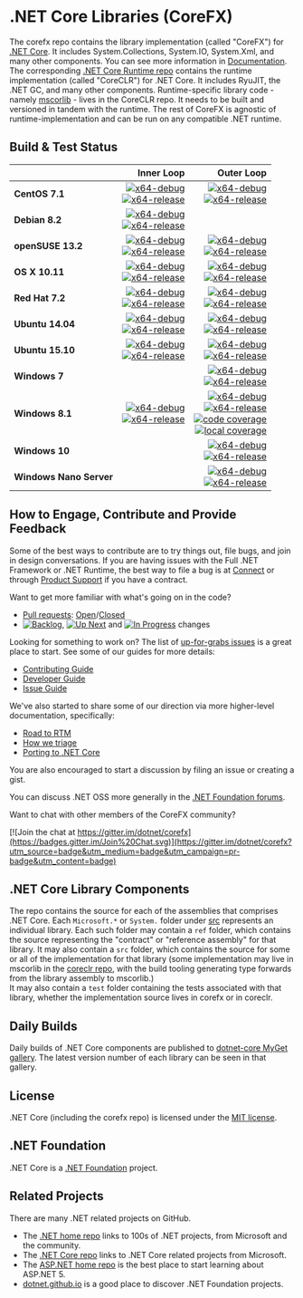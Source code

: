 # .NET Core Libraries (CoreFX)

The corefx repo contains the library implementation (called "CoreFX") for [.NET Core](http://github.com/dotnet/core). It includes System.Collections, System.IO, System.Xml, and many other components. You can see more information in [Documentation](Documentation/README.md). The corresponding [.NET Core Runtime repo](https://github.com/dotnet/coreclr) contains the runtime implementation (called "CoreCLR") for .NET Core. It includes RyuJIT, the .NET GC, and many other components. Runtime-specific library code - namely [mscorlib][mscorlib] - lives in the CoreCLR repo. It needs to be built and versioned in tandem with the runtime. The rest of CoreFX is agnostic of runtime-implementation and can be run on any compatible .NET runtime.

[mscorlib]: https://github.com/dotnet/coreclr/tree/master/src/mscorlib

## Build & Test Status

| | Inner Loop | Outer Loop |
|:---|------:|--------:|
|**CentOS 7.1**|[![x64-debug](https://img.shields.io/jenkins/s/http/dotnet-ci.cloudapp.net/job/dotnet_corefx/centos7.1_debug.svg?label=x64-debug)](http://dotnet-ci.cloudapp.net/job/dotnet_corefx/job/centos7.1_debug)<br>[![x64-release](https://img.shields.io/jenkins/s/http/dotnet-ci.cloudapp.net/job/dotnet_corefx/centos7.1_release.svg?label=x64-release)](http://dotnet-ci.cloudapp.net/job/dotnet_corefx/job/centos7.1_release)|[![x64-debug](https://img.shields.io/jenkins/s/http/dotnet-ci.cloudapp.net/job/dotnet_corefx/outerloop_centos7.1_debug.svg?label=x64-debug)](http://dotnet-ci.cloudapp.net/job/dotnet_corefx/job/outerloop_centos7.1_debug/)<br/>[![x64-release](https://img.shields.io/jenkins/s/http/dotnet-ci.cloudapp.net/job/dotnet_corefx/outerloop_centos7.1_release.svg?label=x64-release)](http://dotnet-ci.cloudapp.net/job/dotnet_corefx/job/outerloop_centos7.1_release/)|
|**Debian 8.2**|[![x64-debug](https://img.shields.io/jenkins/s/http/dotnet-ci.cloudapp.net/job/dotnet_corefx/debian8.2_debug.svg?label=x64-debug)](http://dotnet-ci.cloudapp.net/job/dotnet_corefx/job/debian8.2_debug)<br>[![x64-release](https://img.shields.io/jenkins/s/http/dotnet-ci.cloudapp.net/job/dotnet_corefx/debian8.2_release.svg?label=x64-release)](http://dotnet-ci.cloudapp.net/job/dotnet_corefx/job/debian8.2_release)||
|**openSUSE 13.2**|[![x64-debug](https://img.shields.io/jenkins/s/http/dotnet-ci.cloudapp.net/job/dotnet_corefx/opensuse13.2_debug.svg?label=x64-debug)](http://dotnet-ci.cloudapp.net/job/dotnet_corefx/job/opensuse13.2_debug)<br>[![x64-release](https://img.shields.io/jenkins/s/http/dotnet-ci.cloudapp.net/job/dotnet_corefx/opensuse13.2_release.svg?label=x64-release)](http://dotnet-ci.cloudapp.net/job/dotnet_corefx/job/opensuse13.2_release)|[![x64-debug](https://img.shields.io/jenkins/s/http/dotnet-ci.cloudapp.net/job/dotnet_corefx/outerloop_opensuse13.2_debug.svg?label=x64-debug)](http://dotnet-ci.cloudapp.net/job/dotnet_corefx/job/outerloop_opensuse13.2_debug/)<br/>[![x64-release](https://img.shields.io/jenkins/s/http/dotnet-ci.cloudapp.net/job/dotnet_corefx/outerloop_opensuse13.2_release.svg?label=x64-release)](http://dotnet-ci.cloudapp.net/job/dotnet_corefx/job/outerloop_opensuse13.2_release/)|
|**OS X 10.11**|[![x64-debug](https://img.shields.io/jenkins/s/http/dotnet-ci.cloudapp.net/job/dotnet_corefx/osx_debug.svg?label=x64-debug)](http://dotnet-ci.cloudapp.net/job/dotnet_corefx/job/osx_debug)<br>[![x64-release](https://img.shields.io/jenkins/s/http/dotnet-ci.cloudapp.net/job/dotnet_corefx/osx_release.svg?label=x64-release)](http://dotnet-ci.cloudapp.net/job/dotnet_corefx/job/osx_release)|[![x64-debug](https://img.shields.io/jenkins/s/http/dotnet-ci.cloudapp.net/job/dotnet_corefx/outerloop_osx_debug.svg?label=x64-debug)](http://dotnet-ci.cloudapp.net/job/dotnet_corefx/job/outerloop_osx_debug/)<br/>[![x64-release](https://img.shields.io/jenkins/s/http/dotnet-ci.cloudapp.net/job/dotnet_corefx/outerloop_osx_release.svg?label=x64-release)](http://dotnet-ci.cloudapp.net/job/dotnet_corefx/job/outerloop_osx_release/)|
|**Red Hat 7.2**|[![x64-debug](https://img.shields.io/jenkins/s/http/dotnet-ci.cloudapp.net/job/dotnet_corefx/rhel7.2_debug.svg?label=x64-debug)](http://dotnet-ci.cloudapp.net/job/dotnet_corefx/job/rhel7.2_debug)<br>[![x64-release](https://img.shields.io/jenkins/s/http/dotnet-ci.cloudapp.net/job/dotnet_corefx/rhel7.2_release.svg?label=x64-release)](http://dotnet-ci.cloudapp.net/job/dotnet_corefx/job/rhel7.2_release)|[![x64-debug](https://img.shields.io/jenkins/s/http/dotnet-ci.cloudapp.net/job/dotnet_corefx/outerloop_rhel7.2_debug.svg?label=x64-debug)](http://dotnet-ci.cloudapp.net/job/dotnet_corefx/job/outerloop_rhel7.2_debug/)<br/>[![x64-release](https://img.shields.io/jenkins/s/http/dotnet-ci.cloudapp.net/job/dotnet_corefx/outerloop_rhel7.2_release.svg?label=x64-release)](http://dotnet-ci.cloudapp.net/job/dotnet_corefx/job/outerloop_rhel7.2_release/)|
|**Ubuntu 14.04**|[![x64-debug](https://img.shields.io/jenkins/s/http/dotnet-ci.cloudapp.net/job/dotnet_corefx/ubuntu_debug.svg?label=x64-debug)](http://dotnet-ci.cloudapp.net/job/dotnet_corefx/job/ubuntu_debug)<br>[![x64-release](https://img.shields.io/jenkins/s/http/dotnet-ci.cloudapp.net/job/dotnet_corefx/ubuntu_release.svg?label=x64-release)](http://dotnet-ci.cloudapp.net/job/dotnet_corefx/job/ubuntu_release)|[![x64-debug](https://img.shields.io/jenkins/s/http/dotnet-ci.cloudapp.net/job/dotnet_corefx/outerloop_ubuntu14.04_debug.svg?label=x64-debug)](http://dotnet-ci.cloudapp.net/job/dotnet_corefx/job/outerloop_ubuntu14.04_debug/)<br/>[![x64-release](https://img.shields.io/jenkins/s/http/dotnet-ci.cloudapp.net/job/dotnet_corefx/outerloop_ubuntu14.04_release.svg?label=x64-release)](http://dotnet-ci.cloudapp.net/job/dotnet_corefx/job/outerloop_ubuntu14.04_release/)|
|**Ubuntu 15.10**|[![x64-debug](https://img.shields.io/jenkins/s/http/dotnet-ci.cloudapp.net/job/dotnet_corefx/ubuntu15.10_debug.svg?label=x64-debug)](http://dotnet-ci.cloudapp.net/job/dotnet_corefx/job/ubuntu15.10_debug)<br>[![x64-release](https://img.shields.io/jenkins/s/http/dotnet-ci.cloudapp.net/job/dotnet_corefx/ubuntu15.10_release.svg?label=x64-release)](http://dotnet-ci.cloudapp.net/job/dotnet_corefx/job/ubuntu15.10_release)|[![x64-debug](https://img.shields.io/jenkins/s/http/dotnet-ci.cloudapp.net/job/dotnet_corefx/outerloop_ubuntu15.10_debug.svg?label=x64-debug)](http://dotnet-ci.cloudapp.net/job/dotnet_corefx/job/outerloop_ubuntu15.10_debug/)<br/>[![x64-release](https://img.shields.io/jenkins/s/http/dotnet-ci.cloudapp.net/job/dotnet_corefx/outerloop_ubuntu15.10_release.svg?label=x64-release)](http://dotnet-ci.cloudapp.net/job/dotnet_corefx/job/outerloop_ubuntu15.10_release/)|
|**Windows 7**||[![x64-debug](https://img.shields.io/jenkins/s/http/dotnet-ci.cloudapp.net/job/dotnet_corefx/outerloop_win7_debug.svg?label=x64-debug)](http://dotnet-ci.cloudapp.net/job/dotnet_corefx/job/outerloop_win7_debug)<br>[![x64-release](https://img.shields.io/jenkins/s/http/dotnet-ci.cloudapp.net/job/dotnet_corefx/outerloop_win7_release.svg?label=x64-release)](http://dotnet-ci.cloudapp.net/job/dotnet_corefx/job/outerloop_win7_release)|
|**Windows 8.1**|[![x64-debug](https://img.shields.io/jenkins/s/http/dotnet-ci.cloudapp.net/job/dotnet_corefx/windows_nt_debug.svg?label=x64-debug)](http://dotnet-ci.cloudapp.net/job/dotnet_corefx/job/windows_nt_debug)<br>[![x64-release](https://img.shields.io/jenkins/s/http/dotnet-ci.cloudapp.net/job/dotnet_corefx/windows_nt_release.svg?label=x64-release)](http://dotnet-ci.cloudapp.net/job/dotnet_corefx/job/windows_nt_release)|[![x64-debug](https://img.shields.io/jenkins/s/http/dotnet-ci.cloudapp.net/job/dotnet_corefx/outerloop_windows_nt_debug.svg?label=x64-debug)](http://dotnet-ci.cloudapp.net/job/dotnet_corefx/job/outerloop_windows_nt_debug)<br/>[![x64-release](https://img.shields.io/jenkins/s/http/dotnet-ci.cloudapp.net/job/dotnet_corefx/outerloop_windows_nt_release.svg?label=x64-release)](http://dotnet-ci.cloudapp.net/job/dotnet_corefx/job/outerloop_windows_nt_release)<br/>[![code coverage](https://img.shields.io/jenkins/s/http/dotnet-ci.cloudapp.net/job/dotnet_corefx/code_coverage_windows.svg?label=code%20coverage)](http://dotnet-ci.cloudapp.net/job/dotnet_corefx/job/code_coverage_windows/Code_Coverage_Report)<br>[![local coverage](https://img.shields.io/jenkins/s/http/dotnet-ci.cloudapp.net/job/dotnet_corefx/code_coverage_windows_local.svg?label=local%20code%20coverage)](http://dotnet-ci.cloudapp.net/job/dotnet_corefx/job/code_coverage_windows_local/Code_Coverage_Report)|
|**Windows 10**||[![x64-debug](https://img.shields.io/jenkins/s/http/dotnet-ci.cloudapp.net/job/dotnet_corefx/outerloop_win10_debug.svg?label=x64-debug)](http://dotnet-ci.cloudapp.net/job/dotnet_corefx/job/outerloop_win10_debug)<br>[![x64-release](https://img.shields.io/jenkins/s/http/dotnet-ci.cloudapp.net/job/dotnet_corefx/outerloop_win10_release.svg?label=x64-release)](http://dotnet-ci.cloudapp.net/job/dotnet_corefx/job/outerloop_win10_release)|
|**Windows Nano Server**||[![x64-debug](https://img.shields.io/jenkins/s/http/dotnet-ci.cloudapp.net/job/dotnet_corefx/outerloop_winnano_debug.svg?label=x64-debug)](http://dotnet-ci.cloudapp.net/job/dotnet_corefx/job/outerloop_winnano_debug)<br>[![x64-release](https://img.shields.io/jenkins/s/http/dotnet-ci.cloudapp.net/job/dotnet_corefx/outerloop_winnano_release.svg?label=x64-release)](http://dotnet-ci.cloudapp.net/job/dotnet_corefx/job/outerloop_winnano_release)|

## How to Engage, Contribute and Provide Feedback

Some of the best ways to contribute are to try things out, file bugs, and join in design conversations. If you are having issues with the Full .NET Framework or .NET Runtime, the best way to file a bug is at [Connect](http://connect.microsoft.com/VisualStudio) or through [Product Support](https://support.microsoft.com/en-us/contactus?ws=support) if you have a contract.

Want to get more familiar with what's going on in the code?
* [Pull requests](https://github.com/dotnet/corefx/pulls): [Open](https://github.com/dotnet/corefx/pulls?q=is%3Aopen+is%3Apr)/[Closed](https://github.com/dotnet/corefx/pulls?q=is%3Apr+is%3Aclosed)
* [![Backlog](https://cloud.githubusercontent.com/assets/1302850/6260412/38987b1e-b793-11e4-9ade-d3fef4c6bf48.png)](https://github.com/dotnet/corefx/issues?q=is%3Aopen+is%3Aissue+label%3A%220+-+Backlog%22), [![Up Next](https://cloud.githubusercontent.com/assets/1302850/6260418/4c2c7a54-b793-11e4-8ce1-a27ff5378d08.png)](https://github.com/dotnet/corefx/issues?q=is%3Aopen+is%3Aissue+label%3A%221+-+Up+Next%22) and [![In Progress](https://cloud.githubusercontent.com/assets/1302850/6260414/41b0fc30-b793-11e4-9d50-d09563cd138a.png)](https://github.com/dotnet/corefx/issues?q=is%3Aopen+is%3Aissue+label%3A%222+-+In+Progress%22) changes

Looking for something to work on? The list of [up-for-grabs issues](https://github.com/dotnet/corefx/labels/up%20for%20grabs) is a great place to start. See some of our guides for more details:

* [Contributing Guide](Documentation/project-docs/contributing.md)
* [Developer Guide](Documentation/project-docs/developer-guide.md)
* [Issue Guide](Documentation/project-docs/issue-guide.md)

We've also started to share some of our direction via more higher-level documentation, specifically:

* [Road to RTM](Documentation/project-docs/rtm.md)
* [How we triage](Documentation/project-docs/triage.md)
* [Porting to .NET Core](Documentation/project-docs/porting.md)

You are also encouraged to start a discussion by filing an issue or creating a
gist.

You can discuss .NET OSS more generally in the [.NET Foundation forums].

Want to chat with other members of the CoreFX community?

[![Join the chat at https://gitter.im/dotnet/corefx](https://badges.gitter.im/Join%20Chat.svg)](https://gitter.im/dotnet/corefx?utm_source=badge&utm_medium=badge&utm_campaign=pr-badge&utm_content=badge)

[.NET Foundation forums]: http://forums.dotnetfoundation.org/

## .NET Core Library Components

The repo contains the source for each of the assemblies that comprises .NET Core.  Each ```Microsoft.*``` or ```System.``` folder under
[src](https://github.com/dotnet/corefx/tree/master/src) represents an individual library.  Each such folder may contain a ```ref``` folder,
which contains the source representing the "contract" or "reference assembly" for that library.  It may also contain a ```src``` folder,
which contains the source for some or all of the implementation for that library (some implementation may live in mscorlib in the 
[coreclr repo](https://github.com/dotnet/coreclr), with the build tooling generating type forwards from the library assembly to mscorlib.)  
It may also contain a ```test``` folder containing the tests associated with that library, whether the implementation source lives in corefx 
or in coreclr.

## Daily Builds

Daily builds of .NET Core components are published to [dotnet-core MyGet gallery](https://www.myget.org/gallery/dotnet-core).
The latest version number of each library can be seen in that gallery.

## License

.NET Core (including the corefx repo) is licensed under the [MIT license](LICENSE).

## .NET Foundation

.NET Core is a [.NET Foundation](http://www.dotnetfoundation.org/projects) project.

## Related Projects
There are many .NET related projects on GitHub.

- The [.NET home repo](https://github.com/Microsoft/dotnet) links to 100s of .NET projects, from Microsoft and the community.
- The [.NET Core repo](https://github.com/dotnet/core) links to .NET Core related projects from Microsoft.
- The [ASP.NET home repo](https://github.com/aspnet/home) is the best place to start learning about ASP.NET 5.
- [dotnet.github.io](http://dotnet.github.io) is a good place to discover .NET Foundation projects.
